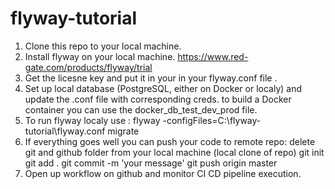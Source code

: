 # flyway-tutorial
1. Clone this repo to your local machine. 
2. Install flyway on your local machine. https://www.red-gate.com/products/flyway/trial
3. Get the licesne key and put it in your in your flyway.conf file .
4. Set up local database (PostgreSQL, either on Docker or localy) and update the .conf file with corresponding creds.
   to build a Docker container you can use the docker_db_test_dev_prod file.
5. To run flyway localy use : flyway -configFiles=C:\flyway-tutorial\flyway.conf migrate
6. If everything goes well you can push your code to remote repo:
   delete git and github folder from your local machine (local clone of repo)
   git init
   git add .
   git commit -m 'your message'
   git push origin master
7. Open up workflow on github and monitor CI CD pipeline execution.
   
